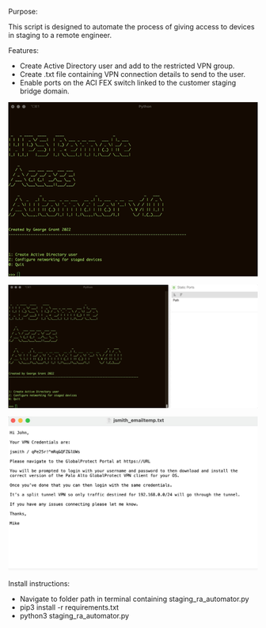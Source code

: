 Purpose:

This script is designed to automate the process of giving access to devices in staging to a remote engineer.

Features:

* Create Active Directory user and add to the restricted VPN group.
* Create .txt file containing VPN connection details to send to the user.
* Enable ports on the ACI FEX switch linked to the customer staging bridge domain.

![alt text](https://github.com/dontsellmydata/remote_access_automator/blob/master/activedirectory.gif "Adding AD user")

![alt text](https://github.com/dontsellmydata/remote_access_automator/blob/master/aci.gif "Enabling Ports in ACI")

![alt text](https://github.com/dontsellmydata/remote_access_automator/blob/master/template_demo_clean.jpg "Example email template")


Install instructions:

* Navigate to folder path in terminal containing staging_ra_automator.py
* pip3 install -r requirements.txt
* python3 staging_ra_automator.py
